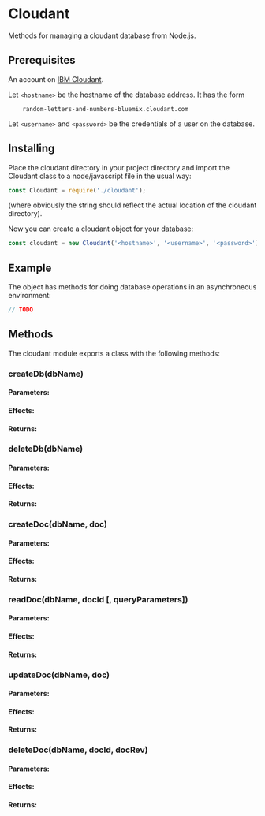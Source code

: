 # Cloudant

Methods for managing a cloudant database from Node.js. 

## Prerequisites
An account on [IBM Cloudant](https://www.ibm.com/cloud/cloudant).

Let `<hostname>` be the hostname of the database address. It has the form 
```
    random-letters-and-numbers-bluemix.cloudant.com
```
Let `<username>` and `<password>` be the credentials of a user on the database. 

## Installing
Place the cloudant directory in your project directory and import the Cloudant class to a node/javascript file in the usual way: 
```javascript
const Cloudant = require('./cloudant');
```
(where obviously the string should reflect the actual location of the cloudant directory). 

Now you can create a cloudant object for your database: 
```javascript
const cloudant = new Cloudant('<hostname>', '<username>', '<password>');
```
## Example
The object has methods for doing database operations in an asynchroneous environment: 
```javascript
// TODO
```
## Methods
The cloudant module exports a class with the following methods: 

### createDb(dbName) <!-- -------------------------------------- -->

#### Parameters: 

#### Effects: 

#### Returns: 

### deleteDb(dbName)

#### Parameters: 

#### Effects: 

#### Returns: 

### createDoc(dbName, doc)

#### Parameters: 

#### Effects: 

#### Returns: 

### readDoc(dbName, docId [, queryParameters])

#### Parameters: 

#### Effects: 

#### Returns: 

### updateDoc(dbName, doc)

#### Parameters: 

#### Effects: 

#### Returns: 

### deleteDoc(dbName, docId, docRev)

#### Parameters: 

#### Effects: 

#### Returns: 